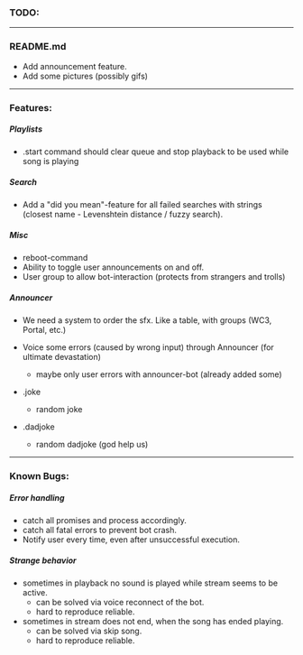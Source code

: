 ### **TODO:** ###

---

### README.md ###
- Add announcement feature.
- Add some pictures (possibly gifs)

---

### Features: ###

##### Playlists #####
- .start command should clear queue and stop playback to be used while song is playing

##### Search #####
- Add a "did you mean"-feature for all failed searches with strings (closest name - Levenshtein distance / fuzzy search).

##### Misc #####
- reboot-command
- Ability to toggle user announcements on and off.
- User group to allow bot-interaction (protects from strangers and trolls)

##### Announcer #####

- We need a system to order the sfx. Like a table, with groups (WC3, Portal, etc.)

- Voice some errors (caused by wrong input) through Announcer (for ultimate devastation)
    - maybe only user errors with announcer-bot (already added some)

- .joke
	- random joke

- .dadjoke
	- random dadjoke (god help us)

---

### Known Bugs: ###

##### Error handling #####
- catch all promises and process accordingly.
- catch all fatal errors to prevent bot crash.
- Notify user every time, even after unsuccessful execution.

##### Strange behavior #####
- sometimes in playback no sound is played while stream seems to be active.
	- can be solved via voice reconnect of the bot.
	- hard to reproduce reliable.
- sometimes in stream does not end, when the song has ended playing.
	- can be solved via skip song.
	- hard to reproduce reliable.
